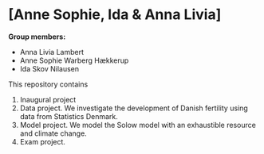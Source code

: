 # \[Anne Sophie, Ida & Anna Livia\]

**Group members:**
- Anna Livia Lambert
- Anne Sophie Warberg Hækkerup
- Ida Skov Nilausen

This repository contains  
1. Inaugural project 
2. Data project. We investigate the development of Danish fertility using data from Statistics Denmark. 
3. Model project. We model the Solow model with an exhaustible resource and climate change. 
4. Exam project. 